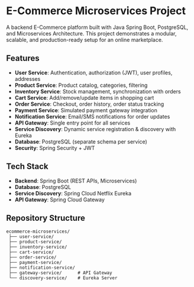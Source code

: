 # E-Commerce Microservices Project

A backend E-Commerce platform built with Java Spring Boot, PostgreSQL, and Microservices Architecture. This project demonstrates a modular, scalable, and production-ready setup for an online marketplace.

## Features

- **User Service**: Authentication, authorization (JWT), user profiles, addresses
- **Product Service**: Product catalog, categories, filtering
- **Inventory Service**: Stock management, synchronization with orders
- **Cart Service**: Add/remove/update items in shopping cart
- **Order Service**: Checkout, order history, order status tracking
- **Payment Service**: Simulated payment gateway integration
- **Notification Service**: Email/SMS notifications for order updates
- **API Gateway**: Single entry point for all services
- **Service Discovery**: Dynamic service registration & discovery with Eureka
- **Database**: PostgreSQL (separate schema per service)
- **Security**: Spring Security + JWT

## Tech Stack

- **Backend**: Spring Boot (REST APIs, Microservices)
- **Database**: PostgreSQL
- **Service Discovery**: Spring Cloud Netflix Eureka
- **API Gateway**: Spring Cloud Gateway

## Repository Structure

```
ecommerce-microservices/
 ├── user-service/
 ├── product-service/
 ├── inventory-service/
 ├── cart-service/
 ├── order-service/
 ├── payment-service/
 ├── notification-service/
 ├── gateway-service/      # API Gateway
 └── discovery-service/    # Eureka Server
```
